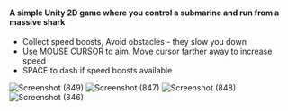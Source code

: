 #### A simple Unity 2D game where you control a submarine and run from a massive shark
- Collect speed boosts, Avoid obstacles - they slow you down
- Use MOUSE CURSOR to aim. Move cursor farther away to increase speed
- SPACE to dash if speed boosts available

![Screenshot (849)](https://github.com/user-attachments/assets/d58fb16a-4a3a-4433-ac2d-d33c044ad321)
![Screenshot (847)](https://github.com/user-attachments/assets/67143e70-bf21-476a-85ef-ec9e90c4b518)
![Screenshot (848)](https://github.com/user-attachments/assets/6dcc8a8c-2329-49a8-98da-b603d90a2bfd)
![Screenshot (846)](https://github.com/user-attachments/assets/b3da438d-60b4-4e70-9ab7-9c0d419d8746)
